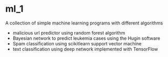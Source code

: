 # ml_1

A collection of simple machine learning programs with different algorithms </br>
* malicious url predictor using random forest algorithm </br>
* Bayesian network to predict leukemia cases using the Hugin software </br>
* Spam classification using scikitlearn support vector machine </br>
* text classification using deep network implemented with TensorFlow  </br>
